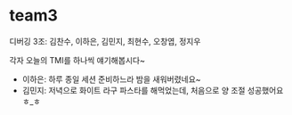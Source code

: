 # team3
디버깅 3조: 김찬수, 이하은, 김민지, 최현수, 오창엽, 정지우

각자 오늘의 TMI를 하나씩 얘기해봅시다~

- 이하은: 하루 종일 세션 준비하느라 밤을 새워버렸네요~
- 김민지: 저녁으로 화이트 라구 파스타를 해먹었는데, 처음으로 양 조절 성공했어요 ㅎ_ㅎ